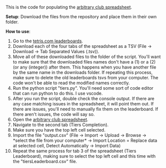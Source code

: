 This is the code for populating the [arbitrary club spreadsheet](https://docs.google.com/spreadsheets/d/1ev4J2turGHjlQH452ngQaGqSRAwMYA47bglJZoPqfsg/edit?gid=0#gid=0).

**Setup**:
Download the files from the repository and place them in their own folder.

**How to use**:
1. Go to the [tetris.com leaderboards](https://docs.google.com/spreadsheets/d/15s4LrzTQpX2lFVsRt_esvPGqveYKgVPmaqks38HzBDw/edit?gid=0#gid=0).
2. Download each of the four tabs of the spreadsheet as a TSV (File -> Download -> Tab Separated Values (.tsv)).
3. Move all of these downloaded files to the folder of the script. You'll want to make sure that the downloaded files names don't have a (1) or a (2) (or any (integer)) after them. This happens when you have another file by the same name in the downloads folder. If repeating this process, make sure to delete the old leaderboards tsvs from your computer. The code won't be able to read the modified names correctly.
4. Run the python script "tiers.py". You'll need some sort of code editor that can run python to do this. I use vscode.
5. After you run the script, double check the console output. If there are any case matching issues in the spreadsheet, it will point them out. If there are issues, you'll need to manually fix them on the leaderboard. If there aren't issues, the code will say so.
6. Open the [arbitrary club spreadsheet](https://docs.google.com/spreadsheets/d/1ev4J2turGHjlQH452ngQaGqSRAwMYA47bglJZoPqfsg/edit?gid=0#gid=0).
7. Navigate to the second tab (Tiers Completion).
8. Make sure you have the top left cell selected.
9. Import the file "output.csv" (File -> Import -> Upload -> Browse -> \*select the file from your computer* -> Import Location = Replace data at selected cell, Detect Automatically -> Import Data)
10. Repeat the same process for tab 3 of the spreadsheet (Tiers Leaderboard), making sure to select the top left cell and this time with the "tiersLeaderboard.csv" file.
